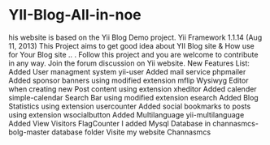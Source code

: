 YII-Blog-All-in-noe
===================

his website is based on the Yii Blog Demo project.  Yii Framework 1.1.14 (Aug 11, 2013)  This Project aims to get good idea about YII Blog site &amp; How use for Your Blog site .. . Follow this project and you are welcome to contribute in any way. Join the forum discussion on Yii website. New Features List:      Added User managment system yii-user      Added mail service phpmailer      Added sponsor banners using modified extension mflip      Wysiwyg Editor when creating new Post content using extension xheditor      Added calender simple-calendar      Search Bar using modified extension esearch      Added Blog Statistics using extension usercounter      Added social bookmarks to posts using extension wsocialbutton      Added Multilanguage yii-multilanguage      Added View Visitors FlagCounter  I added Mysql Database in channasmcs-bolg-master database folder Visite my website Channasmcs
